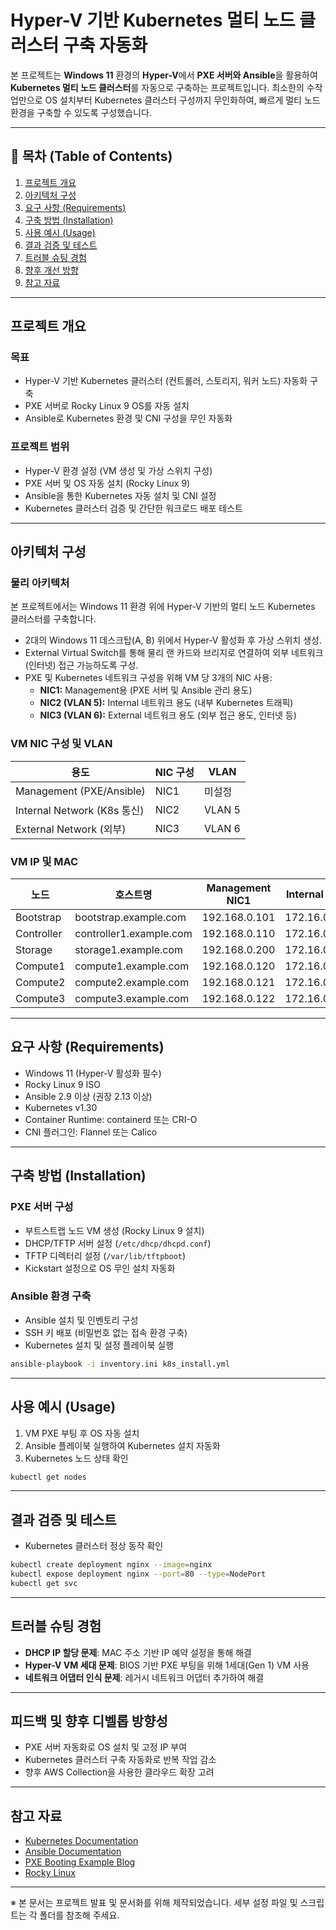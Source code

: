 # Hyper-V 기반 Kubernetes 멀티 노드 클러스터 구축 자동화

본 프로젝트는 **Windows 11** 환경의 **Hyper-V**에서 **PXE 서버와 Ansible**을 활용하여 **Kubernetes 멀티 노드 클러스터**를 자동으로 구축하는 프로젝트입니다. 최소한의 수작업만으로 OS 설치부터 Kubernetes 클러스터 구성까지 무인화하여, 빠르게 멀티 노드 환경을 구축할 수 있도록 구성했습니다.

---

## 📌 목차 (Table of Contents)

1. [프로젝트 개요](#프로젝트-개요)
2. [아키텍처 구성](#아키텍처-구성)
3. [요구 사항 (Requirements)](#요구-사항-requirements)
4. [구축 방법 (Installation)](#구축-방법-installation)
5. [사용 예시 (Usage)](#사용-예시-usage)
6. [결과 검증 및 테스트](#결과-검증-및-테스트)
7. [트러블 슈팅 경험](#트러블-슈팅-경험)
8. [향후 개선 방향](#피드백-및-향후-디벨롭-방향성)
9. [참고 자료](#참고-자료)

---

## 프로젝트 개요

### 목표
- Hyper-V 기반 Kubernetes 클러스터 (컨트롤러, 스토리지, 워커 노드) 자동화 구축
- PXE 서버로 Rocky Linux 9 OS를 자동 설치
- Ansible로 Kubernetes 환경 및 CNI 구성을 무인 자동화

### 프로젝트 범위
- Hyper-V 환경 설정 (VM 생성 및 가상 스위치 구성)
- PXE 서버 및 OS 자동 설치 (Rocky Linux 9)
- Ansible을 통한 Kubernetes 자동 설치 및 CNI 설정
- Kubernetes 클러스터 검증 및 간단한 워크로드 배포 테스트

---

## 아키텍처 구성

### 물리 아키텍처

본 프로젝트에서는 Windows 11 환경 위에 Hyper-V 기반의 멀티 노드 Kubernetes 클러스터를 구축합니다.

- 2대의 Windows 11 데스크탑(A, B) 위에서 Hyper-V 활성화 후 가상 스위치 생성.
- External Virtual Switch를 통해 물리 랜 카드와 브리지로 연결하여 외부 네트워크(인터넷) 접근 가능하도록 구성.
- PXE 및 Kubernetes 네트워크 구성을 위해 VM 당 3개의 NIC 사용:
  - **NIC1:** Management용 (PXE 서버 및 Ansible 관리 용도)
  - **NIC2 (VLAN 5):** Internal 네트워크 용도 (내부 Kubernetes 트래픽)
  - **NIC3 (VLAN 6):** External 네트워크 용도 (외부 접근 용도, 인터넷 등)

### VM NIC 구성 및 VLAN

| 용도 | NIC 구성 | VLAN |
|------|----------|------|
| Management (PXE/Ansible) | NIC1 | 미설정 |
| Internal Network (K8s 통신) | NIC2 | VLAN 5 |
| External Network (외부) | NIC3 | VLAN 6 |

### VM IP 및 MAC

| 노드 | 호스트명 | Management NIC1 | Internal NIC2 | External NIC3 | MAC |
|------|------------------------|------------------|-----------------|-----------------|---------------------|
| Bootstrap | bootstrap.example.com | 192.168.0.101 | 172.16.0.101 | 172.26.0.101 | 02:AA:00:00:01:01 |
| Controller | controller1.example.com | 192.168.0.110 | 172.16.0.110 | 172.26.0.110 | 02:AA:00:00:01:10 |
| Storage | storage1.example.com | 192.168.0.200 | 172.16.0.200 | 172.26.0.200 | 02:AA:00:00:02:00 |
| Compute1 | compute1.example.com | 192.168.0.120 | 172.16.0.120 | 172.26.0.120 | 02:BB:00:00:01:20 |
| Compute2 | compute2.example.com | 192.168.0.121 | 172.16.0.121 | 172.26.0.121 | 02:BB:00:00:01:21 |
| Compute3 | compute3.example.com | 192.168.0.122 | 172.16.0.122 | 172.26.0.122 | 02:BB:00:00:01:22 |

---

## 요구 사항 (Requirements)

- Windows 11 (Hyper-V 활성화 필수)
- Rocky Linux 9 ISO
- Ansible 2.9 이상 (권장 2.13 이상)
- Kubernetes v1.30
- Container Runtime: containerd 또는 CRI-O
- CNI 플러그인: Flannel 또는 Calico

---

## 구축 방법 (Installation)

### PXE 서버 구성
- 부트스트랩 노드 VM 생성 (Rocky Linux 9 설치)
- DHCP/TFTP 서버 설정 (`/etc/dhcp/dhcpd.conf`)
- TFTP 디렉터리 설정 (`/var/lib/tftpboot`)
- Kickstart 설정으로 OS 무인 설치 자동화

### Ansible 환경 구축
- Ansible 설치 및 인벤토리 구성
- SSH 키 배포 (비밀번호 없는 접속 환경 구축)
- Kubernetes 설치 및 설정 플레이북 실행

```bash
ansible-playbook -i inventory.ini k8s_install.yml
```

---

## 사용 예시 (Usage)

1. VM PXE 부팅 후 OS 자동 설치
2. Ansible 플레이북 실행하여 Kubernetes 설치 자동화
3. Kubernetes 노드 상태 확인

```bash
kubectl get nodes
```

---

## 결과 검증 및 테스트

- Kubernetes 클러스터 정상 동작 확인

```bash
kubectl create deployment nginx --image=nginx
kubectl expose deployment nginx --port=80 --type=NodePort
kubectl get svc
```

---

## 트러블 슈팅 경험

- **DHCP IP 할당 문제**: MAC 주소 기반 IP 예약 설정을 통해 해결
- **Hyper-V VM 세대 문제**: BIOS 기반 PXE 부팅을 위해 1세대(Gen 1) VM 사용
- **네트워크 어댑터 인식 문제**: 레거시 네트워크 어댑터 추가하여 해결

---

## 피드백 및 향후 디벨롭 방향성

- PXE 서버 자동화로 OS 설치 및 고정 IP 부여
- Kubernetes 클러스터 구축 자동화로 반복 작업 감소
- 향후 AWS Collection을 사용한 클라우드 확장 고려

---

## 참고 자료

- [Kubernetes Documentation](https://kubernetes.io/docs/home/)
- [Ansible Documentation](https://docs.ansible.com/)
- [PXE Booting Example Blog](https://pinetreeday.tistory.com/176)
- [Rocky Linux](https://rockylinux.org)

---

※ 본 문서는 프로젝트 발표 및 문서화를 위해 제작되었습니다. 세부 설정 파일 및 스크립트는 각 폴더를 참조해 주세요.
